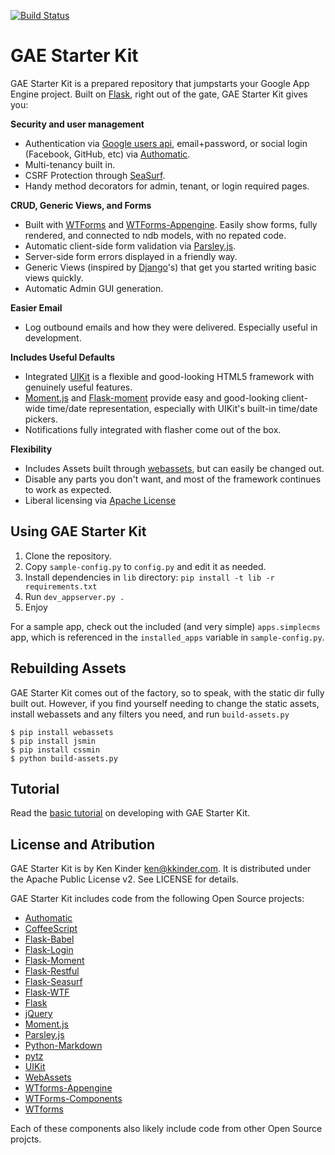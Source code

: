 [![Build Status](https://travis-ci.org/kkinder/GAEStarterKit.svg?branch=master)](https://travis-ci.org/kkinder/GAEStarterKit)

GAE Starter Kit
===============

GAE Starter Kit is a prepared repository that jumpstarts your Google App Engine project. Built on [Flask], right out of the gate, GAE Starter Kit gives you:

**Security and user management**

  * Authentication via [Google users api], email+password, or social login (Facebook, GitHub, etc) via [Authomatic].
  * Multi-tenancy built in.
  * CSRF Protection through [SeaSurf].
  * Handy method decorators for admin, tenant, or login required pages.

**CRUD, Generic Views, and Forms**

  * Built with [WTForms] and [WTForms-Appengine]. Easily show forms, fully rendered, and connected to ndb models, with no repated code.
  * Automatic client-side form validation via [Parsley.js].
  * Server-side form errors displayed in a friendly way.
  * Generic Views (inspired by [Django]'s) that get you started writing basic views quickly.
  * Automatic Admin GUI generation.

**Easier Email**

  * Log outbound emails and how they were delivered. Especially useful in development.

**Includes Useful Defaults**

  * Integrated [UIKit] is a flexible and good-looking HTML5 framework with genuinely useful features.
  * [Moment.js] and [Flask-moment] provide easy and good-looking client-wide time/date representation, especially with UIKit's built-in time/date pickers.
  * Notifications fully integrated with flasher come out of the box.

**Flexibility**

  * Includes Assets built through [webassets], but can easily be changed out.
  * Disable any parts you don't want, and most of the framework continues to work as expected.
  * Liberal licensing via [Apache License]


Using GAE Starter Kit
---------------------

1. Clone the repository.
2. Copy `sample-config.py` to `config.py` and edit it as needed.
3. Install dependencies in `lib` directory: `pip install -t lib -r requirements.txt`
4. Run `dev_appserver.py .`
5. Enjoy

For a sample app, check out the included (and very simple) `apps.simplecms` app, which is referenced in the `installed_apps` variable in `sample-config.py`.

Rebuilding Assets
-----------------

GAE Starter Kit comes out of the factory, so to speak, with the static dir fully built out. However, if you find yourself needing to change the static assets, install webassets and any filters you need, and run `build-assets.py`

    $ pip install webassets
    $ pip install jsmin
    $ pip install cssmin
    $ python build-assets.py

Tutorial
--------
Read the [basic tutorial](https://github.com/kkinder/GAEStarterKit/blob/master/docs/tutorial.md) on developing with GAE Starter Kit.


License and Atribution
----------------------

GAE Starter Kit is by Ken Kinder <ken@kkinder.com>. It is distributed under the Apache Public License v2. See LICENSE for details.

GAE Starter Kit includes code from the following Open Source projects:

* [Authomatic]
* [CoffeeScript]
* [Flask-Babel]
* [Flask-Login]
* [Flask-Moment]
* [Flask-Restful]
* [Flask-Seasurf]
* [Flask-WTF]
* [Flask]
* [jQuery]
* [Moment.js]
* [Parsley.js]
* [Python-Markdown]
* [pytz]
* [UIKit]
* [WebAssets]
* [WTforms-Appengine]
* [WTForms-Components]
* [WTforms]

Each of these components also likely include code from other Open Source projcts.

[Apache License]: http://www.apache.org/licenses/LICENSE-2.0
[authomatic]: http://peterhudec.github.io/authomatic/
[CoffeeScript]: http://coffeescript.org/
[django]: https://www.djangoproject.com/
[Flask-Babel]: https://pythonhosted.org/Flask-Babel/
[Flask-Login]: https://flask-login.readthedocs.org/
[Flask-moment]: https://pypi.python.org/pypi/Flask-Moment
[Flask-Restful]: http://flask-restful-cn.readthedocs.org/
[Flask-Seasurf]: http://flask-seasurf.readthedocs.org/
[Flask-WTF]: https://flask-wtf.readthedocs.org/
[Flask]: http://flask.pocoo.org/
[google users api]: https://cloud.google.com/appengine/docs/python/users/
[jQuery]: https://jquery.com/
[Moment.js]: http://momentjs.com
[Parsley.js]: http://parsleyjs.org/
[Python-Markdown]: https://github.com/waylan/Python-Markdown
[pytz]: https://launchpad.net/pytz
[SeaSurf]: https://flask-seasurf.readthedocs.org/
[Uikit]: http://getuikit.com
[webassets]: https://webassets.readthedocs.org/
[WTForms-Appengine]: https://github.com/wtforms/wtforms-appengine
[WTForms-Components]: https://wtforms-components.readthedocs.org/
[WTForms]: https://github.com/wtforms/wtforms
